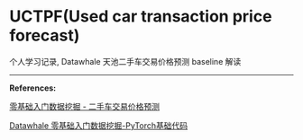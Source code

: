 # UCTPF(Used car transaction price forecast)

个人学习记录, Datawhale 天池二手车交易价格预测 baseline 解读

---
**References:**

[零基础入门数据挖掘 - 二手车交易价格预测](https://tianchi.aliyun.com/competition/entrance/231784/information)

[Datawhale 零基础入门数据挖掘-PyTorch基础代码](https://tianchi.aliyun.com/notebook/489320?wxwork_userid=adobebaba) 

